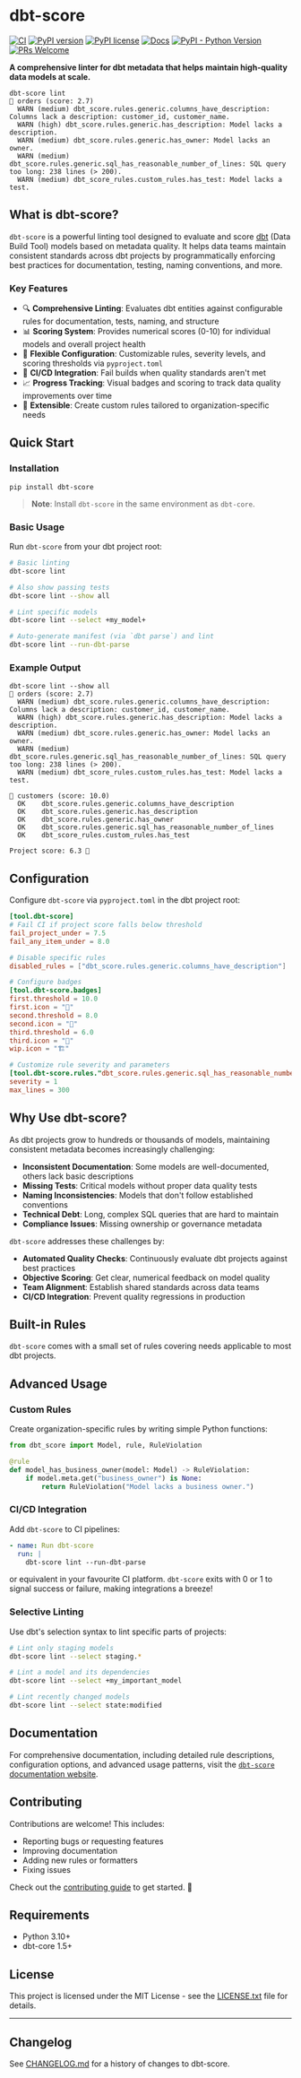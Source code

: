 # dbt-score

[![CI](https://github.com/PicnicSupermarket/dbt-score/actions/workflows/ci.yml/badge.svg)](https://github.com/PicnicSupermarket/dbt-score/actions)
[![PyPI version](https://img.shields.io/pypi/v/dbt-score.svg)](https://pypi.python.org/pypi/dbt-score/)
[![PyPI license](https://img.shields.io/pypi/l/dbt-score.svg)](https://pypi.python.org/pypi/dbt-score/)
[![Docs](https://img.shields.io/badge/Docs-mkdocs-blue)](https://dbt-score.picnic.tech/)
[![PyPI - Python Version](https://img.shields.io/pypi/pyversions/dbt-score.svg)](https://pypi.org/project/dbt-score)
[![PRs Welcome](https://img.shields.io/badge/PRs-welcome-brightgreen.svg)](https://makeapullrequest.com)

**A comprehensive linter for dbt metadata that helps maintain high-quality data
models at scale.**

```shell
dbt-score lint
🥉 orders (score: 2.7)
  WARN (medium) dbt_score.rules.generic.columns_have_description: Columns lack a description: customer_id, customer_name.
  WARN (high) dbt_score.rules.generic.has_description: Model lacks a description.
  WARN (medium) dbt_score.rules.generic.has_owner: Model lacks an owner.
  WARN (medium) dbt_score.rules.generic.sql_has_reasonable_number_of_lines: SQL query too long: 238 lines (> 200).
  WARN (medium) dbt_score_rules.custom_rules.has_test: Model lacks a test.
```

## What is dbt-score?

`dbt-score` is a powerful linting tool designed to evaluate and score [dbt][dbt]
(Data Build Tool) models based on metadata quality. It helps data teams maintain
consistent standards across dbt projects by programmatically enforcing best
practices for documentation, testing, naming conventions, and more.

### Key Features

- 🔍 **Comprehensive Linting**: Evaluates dbt entities against configurable
  rules for documentation, tests, naming, and structure
- 📊 **Scoring System**: Provides numerical scores (0-10) for individual models
  and overall project health
- 🎯 **Flexible Configuration**: Customizable rules, severity levels, and
  scoring thresholds via `pyproject.toml`
- 🚀 **CI/CD Integration**: Fail builds when quality standards aren't met
- 📈 **Progress Tracking**: Visual badges and scoring to track data quality
  improvements over time
- 🔧 **Extensible**: Create custom rules tailored to organization-specific needs

## Quick Start

### Installation

```shell
pip install dbt-score
```

> **Note**: Install `dbt-score` in the same environment as `dbt-core`.

### Basic Usage

Run `dbt-score` from your dbt project root:

```bash
# Basic linting
dbt-score lint

# Also show passing tests
dbt-score lint --show all

# Lint specific models
dbt-score lint --select +my_model+

# Auto-generate manifest (via `dbt parse`) and lint
dbt-score lint --run-dbt-parse
```

### Example Output

```
dbt-score lint --show all
🥉 orders (score: 2.7)
  WARN (medium) dbt_score.rules.generic.columns_have_description: Columns lack a description: customer_id, customer_name.
  WARN (high) dbt_score.rules.generic.has_description: Model lacks a description.
  WARN (medium) dbt_score.rules.generic.has_owner: Model lacks an owner.
  WARN (medium) dbt_score.rules.generic.sql_has_reasonable_number_of_lines: SQL query too long: 238 lines (> 200).
  WARN (medium) dbt_score_rules.custom_rules.has_test: Model lacks a test.

🥇 customers (score: 10.0)
  OK    dbt_score.rules.generic.columns_have_description
  OK    dbt_score.rules.generic.has_description
  OK    dbt_score.rules.generic.has_owner
  OK    dbt_score.rules.generic.sql_has_reasonable_number_of_lines
  OK    dbt_score_rules.custom_rules.has_test

Project score: 6.3 🥈
```

## Configuration

Configure `dbt-score` via `pyproject.toml` in the dbt project root:

```toml
[tool.dbt-score]
# Fail CI if project score falls below threshold
fail_project_under = 7.5
fail_any_item_under = 8.0

# Disable specific rules
disabled_rules = ["dbt_score.rules.generic.columns_have_description"]

# Configure badges
[tool.dbt-score.badges]
first.threshold = 10.0
first.icon = "🥇"
second.threshold = 8.0
second.icon = "🥈"
third.threshold = 6.0
third.icon = "🥉"
wip.icon = "🏗️"

# Customize rule severity and parameters
[tool.dbt-score.rules."dbt_score.rules.generic.sql_has_reasonable_number_of_lines"]
severity = 1
max_lines = 300
```

## Why Use dbt-score?

As dbt projects grow to hundreds or thousands of models, maintaining consistent
metadata becomes increasingly challenging:

- **Inconsistent Documentation**: Some models are well-documented, others lack
  basic descriptions
- **Missing Tests**: Critical models without proper data quality tests
- **Naming Inconsistencies**: Models that don't follow established conventions
- **Technical Debt**: Long, complex SQL queries that are hard to maintain
- **Compliance Issues**: Missing ownership or governance metadata

`dbt-score` addresses these challenges by:

- **Automated Quality Checks**: Continuously evaluate dbt projects against best
  practices
- **Objective Scoring**: Get clear, numerical feedback on model quality
- **Team Alignment**: Establish shared standards across data teams
- **CI/CD Integration**: Prevent quality regressions in production

## Built-in Rules

`dbt-score` comes with a small set of rules covering needs applicable to most
dbt projects.

## Advanced Usage

### Custom Rules

Create organization-specific rules by writing simple Python functions:

```python
from dbt_score import Model, rule, RuleViolation

@rule
def model_has_business_owner(model: Model) -> RuleViolation:
    if model.meta.get("business_owner") is None:
        return RuleViolation("Model lacks a business owner.")
```

### CI/CD Integration

Add `dbt-score` to CI pipelines:

```yaml
- name: Run dbt-score
  run: |
    dbt-score lint --run-dbt-parse
```

or equivalent in your favourite CI platform. `dbt-score` exits with 0 or 1 to
signal success or failure, making integrations a breeze!

### Selective Linting

Use dbt's selection syntax to lint specific parts of projects:

```bash
# Lint only staging models
dbt-score lint --select staging.*

# Lint a model and its dependencies
dbt-score lint --select +my_important_model

# Lint recently changed models
dbt-score lint --select state:modified
```

## Documentation

For comprehensive documentation, including detailed rule descriptions,
configuration options, and advanced usage patterns, visit the [`dbt-score`
documentation website][dbt-score].

## Contributing

Contributions are welcome! This includes:

- Reporting bugs or requesting features
- Improving documentation
- Adding new rules or formatters
- Fixing issues

Check out the [contributing guide][contributors-guide] to get started. 🚀

## Requirements

- Python 3.10+
- dbt-core 1.5+

## License

This project is licensed under the MIT License - see the
[LICENSE.txt](LICENSE.txt) file for details.

---

[dbt]: https://github.com/dbt-labs/dbt-core
[dbt-score]: https://dbt-score.picnic.tech/
[contributors-guide]: https://dbt-score.picnic.tech/contributing/

## Changelog

See [CHANGELOG.md](CHANGELOG.md) for a history of changes to dbt-score.
